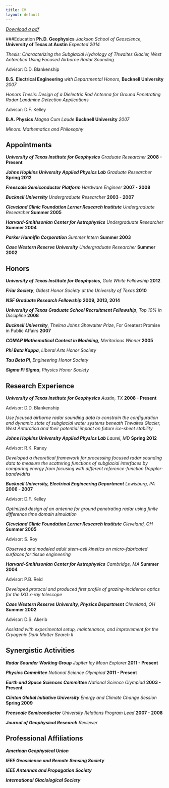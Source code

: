 ```yaml
---
title: CV
layout: default
---
```



*[Download a pdf](http://dustinmschroeder.github.com/pdf/CV_DMS.pdf)*

###Education
**Ph.D.** **Geophysics** *Jackson School of Geoscience,* **University of Texas at Austin** *Expected 2014*

*Thesis: Characterizing the Subglacial Hydrology of Thwaites Glacier, West Antarctica Using Focused Airborne Radar Sounding*

Advisor: D.D. Blankenship 

**B.S.** **Electrical Engineering** *with Departmental Honors*, **Bucknell University** *2007*

*Honors Thesis: Design of a Dielectric Rod Antenna for Ground Penetrating Radar Landmine Detection Applications*

Advisor: D.F. Kelley	

**B.A.** **Physics** *Magna Cum Laude* **Bucknell University** *2007*

*Minors: Mathematics and Philosophy* 

Appointments
----------------------------
***University of Texas Institute for Geophysics*** *Graduate Researcher* **2008 - Present**

***Johns Hopkins University Applied Physics Lab*** *Graduate Researcher* **Spring 2012**

***Freescale Semiconductor Platform*** *Hardware Engineer* **2007 - 2008**

***Bucknell University*** *Undergraduate Researcher* **2003 - 2007**

***Cleveland Clinic Foundation Lerner Research Institute*** *Undergraduate Researcher* **Summer 2005**

***Harvard-Smithsonian Center for Astrophysics*** *Undergraduate Researcher* **Summer 2004**

***Parker Hannifin Corporation*** *Summer Intern* **Summer 2003**

***Case Western Reserve University*** *Undergraduate Researcher* **Summer 2002**

Honors
-----------------------
***University of Texas Institute for Geophysics***, *Gale White Fellowship* **2012**

***Friar Society***, *Oldest Honor Society at the University of Texas* **2010**

***NSF Graduate Research Fellowship*** **2009, 2013, 2014**

***University of Texas Graduate School Recruitment Fellowship***, *Top 10% in Discipline* **2008**

***Bucknell University***, *Thelma Johns Showalter Prize*, For Greatest Promise in Public Affairs **2007**

***COMAP Mathematical Contest in Modeling***, *Meritorious Winner* **2005**

***Phi Beta Kappa***, *Liberal Arts Honor Society*

***Tau Beta Pi***, *Engineering Honor Society*

***Sigma Pi Sigma***, *Physics Honor Society*

Research Experience 
----------------------------------

***University of Texas Institute for Geophysics*** *Austin, TX* **2008 - Present**

Advisor: D.D. Blankenship

*Use focused airborne radar sounding data to constrain the configuration and dynamic state of subglacial water systems beneath Thwaites Glacier, West Antarctica and their potential impact on future ice-sheet stability*

***Johns Hopkins University Applied Physics Lab*** *Laurel, MD* **Spring 2012**

Advisor: R.K. Raney

*Developed a theoretical framework for processing focused radar sounding data to measure the scattering functions of subglacial interfaces by comparing energy from focusing with different reference-function Doppler-bandwidths*

***Bucknell University, Electrical Engineering Department*** *Lewisburg, PA* **2006 - 2007**

Advisor: D.F. Kelley

*Optimized design of an antenna for ground penetrating radar using finite difference time domain simulation*

***Cleveland Clinic Foundation Lerner Research Institute*** *Cleveland, OH* **Summer 2005**

Advisor: S. Roy

*Observed and modeled adult stem-cell kinetics on micro-fabricated surfaces for tissue engineering*

***Harvard-Smithsonian Center for Astrophysics*** *Cambridge, MA* **Summer 2004**

Advisor: P.B. Reid

*Developed protocol and produced first profile of grazing-incidence optics for the IXO x-ray telescope*

***Case Western Reserve University, Physics Department*** *Cleveland, OH* **Summer 2002**

Advisor: D.S. Akerib

*Assisted with experimental setup, maintenance, and improvement for the Cryogenic Dark Matter Search II*

Synergistic Activities
-----------------------------

***Radar Sounder Working Group*** *Jupiter Icy Moon Explorer* **2011 - Present**

***Physics Committee*** *National Science Olympiad* **2011 - Present**

***Earth and Space Sciences Committee*** *National Science Olympiad* **2003 - Present**

***Clinton Global Initiative University*** *Energy and Climate Change Session* **Spring 2009** 

***Freescale Semiconductor*** *University Relations Program Lead* **2007 - 2008**

***Journal of Geophysical Research*** *Reviewer*

Professional Affiliations
----------------------------

***American Geophysical Union***

***IEEE Geoscience and Remote Sensing Society***

***IEEE Antennas and Propagation Society***

***International Glaciological Society***
